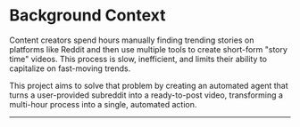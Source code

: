 # **Background Context**

Content creators spend hours manually finding trending stories on platforms like Reddit and then use multiple tools to create short-form "story time" videos. This process is slow, inefficient, and limits their ability to capitalize on fast-moving trends.

This project aims to solve that problem by creating an automated agent that turns a user-provided subreddit into a ready-to-post video, transforming a multi-hour process into a single, automated action.

---
